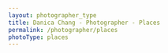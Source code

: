 ```yaml
---
layout: photographer_type
title: Danica Chang - Photographer - Places
permalink: /photographer/places
photoType: places
---
```

